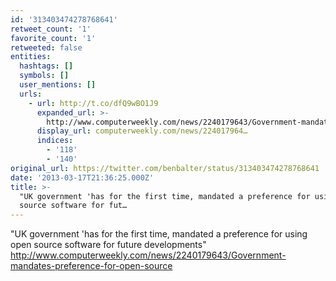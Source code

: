 ```yaml
---
id: '313403474278768641'
retweet_count: '1'
favorite_count: '1'
retweeted: false
entities:
  hashtags: []
  symbols: []
  user_mentions: []
  urls:
    - url: http://t.co/dfQ9wBO1J9
      expanded_url: >-
        http://www.computerweekly.com/news/2240179643/Government-mandates-preference-for-open-source
      display_url: computerweekly.com/news/224017964…
      indices:
        - '118'
        - '140'
original_url: https://twitter.com/benbalter/status/313403474278768641
date: '2013-03-17T21:36:25.000Z'
title: >-
  "UK government 'has for the first time, mandated a preference for using open
  source software for fut…
---
```


"UK government 'has for the first time, mandated a preference for using open source software for future developments" http://www.computerweekly.com/news/2240179643/Government-mandates-preference-for-open-source